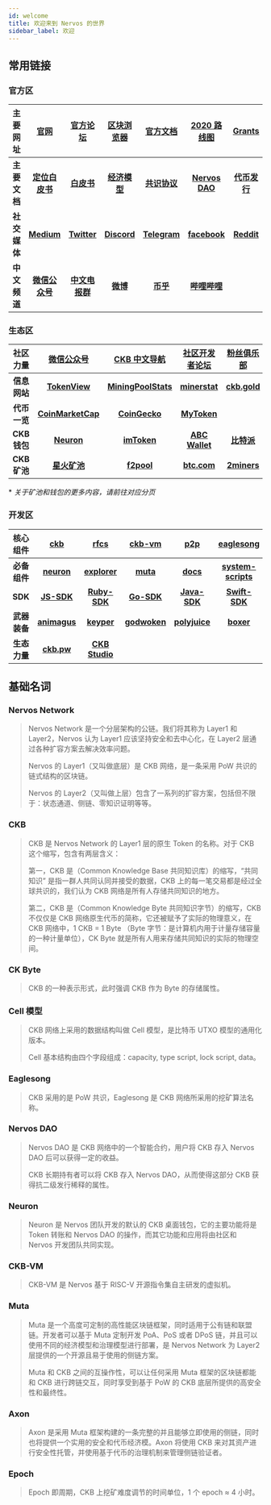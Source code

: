 ```yaml
---
id: welcome
title: 欢迎来到 Nervos 的世界
sidebar_label: 欢迎
---
```


## 常用链接

### 官方区

|主要网址|[官网](https://www.nervos.org/)|[官方论坛](https://talk.nervos.org/)|[区块浏览器](https://explorer.nervos.org/)|[官方文档](https://docs.nervos.org/)|[2020 路线图](https://www.nervos.org/roadmap-2020/)|[Grants](https://www.nervos.org/grants/)|[水龙头](https://faucet.nervos.org/)|
|:---:|:---:|:---:|:---:|:---:|:---:|:---:|:---:|
|**主要文档**|[**定位白皮书**](../docs/rfcs/0001-positioning/0001-positioning.zh.md)|[**白皮书**](../docs/rfcs/0002-ckb/0002-ckb.zh.md)|[**经济模型**](../docs/rfcs/0015-ckb-cryptoeconomics/0015-ckb-cryptoeconomics.zh.md)|[**共识协议**](../docs/rfcs/0020-ckb-consensus-protocol/0020-ckb-consensus-protocol.zh.md)|[**Nervos DAO**](../docs/rfcs/0023-dao-deposit-withdraw/0023-dao-deposit-withdraw.zh.md)|[**代币发行**](https://medium.com/nervosnetwork/nervos-ckb-official-public-sale-announcement-431438f4cc39)|
|**社交媒体**|[**Medium**](https://medium.com/nervosnetwork)|[**Twitter**](https://twitter.com/NervosNetwork)|[**Discord**](https://discord.gg/uWGUUpw )|[**Telegram**](https://t.me/NervosNetwork)|[**facebook**](https://www.facebook.com/theNervosNetwork)|[**Reddit**](https://www.reddit.com/r/NervosNetwork/)|[**YouTube**](https://www.youtube.com/channel/UCONuJGdMzUY0Y6jrPBOzH7A)|
|**中文频道**|[**微信公众号**](https://mp.weixin.qq.com/s/-eG55_dKUNOE7EPQVEWbfQ)|[**中文电报群**](https://t.me/NervosNetworkcn)|[**微博**](https://weibo.com/u/6567942334?from=feed&loc=at&nick=NervosNetwork)|[**币乎**](https://bihu.com/people/1092603)|[**哔哩哔哩**](https://space.bilibili.com/383134877)|

### 生态区

|社区力量|[微信公众号](https://mp.weixin.qq.com/s/UE1Ott9wBtiCu7mgVgV-hw)|[CKB 中文导航](https://www.ckb123.com/)|[社区开发者论坛](https://community.ckb.dev/)|[粉丝俱乐部](https://nervosfans.club/)|
|:---:|:---:|:---:|:---:|:---:|
|**信息网站**|[**TokenView**](https://ckb.tokenview.com/cn/)|[**MiningPoolStats**](https://miningpoolstats.stream/nervos)|[**minerstat**](https://minerstat.com/coin/ckb)|[**ckb.gold**](https://ckb.gold/)|
|**代币一览**|[**CoinMarketCap**](https://coinmarketcap.com/currencies/nervos-network/)|[**CoinGecko**](https://www.coingecko.com/zh-tw/%E6%95%B8%E5%AD%97%E8%B2%A8%E5%B9%A3/nervos-network)|[**MyToken**](https://www.mytokencap.com/currency/ckb/821726406)||
|**CKB 钱包**|[**Neuron**](https://github.com/nervosnetwork/neuron/releases)|[**imToken**](https://token.im/)|[**ABC Wallet**](https://abcwallet.com/)|[**比特派**](https://bitpie.com/)|
|**CKB 矿池**|[**星火矿池**](https://www.sparkpool.com/token/CKB)|[**f2pool**](https://www.f2pool.com/)|[**btc.com**](https://pool.btc.com/)|[**2miners**](https://ckb.2miners.com/)|

\* *关于矿池和钱包的更多内容，请前往对应分页*

### 开发区

|核心组件|[ckb](https://github.com/nervosnetwork/ckb)|[rfcs](https://github.com/nervosnetwork/rfcs)|[ckb-vm](https://github.com/nervosnetwork/ckb-vm)|[p2p](https://github.com/nervosnetwork/p2p)|[eaglesong](https://github.com/nervosnetwork/eaglesong)|[ckb-cli](https://github.com/nervosnetwork/ckb-cli)|
|:---:|:---:|:---:|:---:|:---:|:---:|:---:|
|**必备组件**|[**neuron**](https://github.com/nervosnetwork/neuron)|[**explorer**](https://github.com/nervosnetwork/ckb-explorer)|[**muta**](https://github.com/nervosnetwork/muta)|[**docs**](https://github.com/nervosnetwork/docs)|[**system-scripts**](https://github.com/nervosnetwork/ckb-system-scripts)|[**overlord**](https://github.com/nervosnetwork/overlord)|
|**SDK**|[**JS-SDK**](https://github.com/nervosnetwork/ckb-sdk-js)|[**Ruby-SDK**](https://github.com/nervosnetwork/ckb-sdk-ruby)|[**Go-SDK**](https://github.com/ququzone/ckb-sdk-go)|[**Java-SDK**](https://github.com/nervosnetwork/ckb-sdk-java)|[**Swift-SDK**](https://github.com/ashchan/ckb-sdk-swift)
|**武器装备**|[**animagus**](https://github.com/xxuejie/animagus)|[**keyper**](https://github.com/ququzone/keyper)|[**godwoken**](https://github.com/jjyr/godwoken)|[**polyjuice**](https://github.com/nervosnetwork/polyjuice)|[**boxer**](https://github.com/xxuejie/ckb-boxer)|
|**生态力量**|[**ckb.pw**](https://github.com/lay2dev/ckb.pw)|[**CKB Studio**](https://github.com/ObsidianLabs/CKB-Studio-Releases)|

## 基础名词

### Nervos Network

> Nervos Network 是一个分层架构的公链。我们将其称为 Layer1 和 Layer2，Nervos 认为 Layer1 应该坚持安全和去中心化，在 Layer2 层通过各种扩容方案去解决效率问题。
>
> Nervos 的 Layer1（又叫做底层）是 CKB 网络，是一条采用 PoW 共识的链式结构的区块链。
>
> Nervos 的 Layer2（又叫做上层）包含了一系列的扩容方案，包括但不限于：状态通道、侧链、零知识证明等等。

### CKB

> CKB 是 Nervos Network 的 Layer1 层的原生 Token 的名称。对于 CKB 这个缩写，包含有两层含义：
>
> 第一，CKB 是（Common Knowledge Base 共同知识库）的缩写，“共同知识” 是指一群人共同认同并接受的数据，CKB 上的每一笔交易都是经过全球共识的，我们认为 CKB 网络是所有人存储共同知识的地方。
>
> 第二，CKB 是（Common Knowledge Byte 共同知识字节）的缩写，CKB 不仅仅是 CKB 网络原生代币的简称，它还被赋予了实际的物理意义，在 CKB 网络中，1 CKB = 1 Byte （Byte 字节：是计算机内用于计量存储容量的一种计量单位），CK Byte 就是所有人用来存储共同知识的实际的物理空间。

### CK Byte
> CKB 的一种表示形式，此时强调 CKB 作为 Byte 的存储属性。

### Cell 模型
> CKB 网络上采用的数据结构叫做 Cell 模型，是比特币 UTXO 模型的通用化版本。
>
> Cell 基本结构由四个字段组成：capacity, type script, lock script, data。

### Eaglesong
> CKB 采用的是 PoW 共识，Eaglesong 是 CKB 网络所采用的挖矿算法名称。

### Nervos DAO
> Nervos DAO 是 CKB 网络中的一个智能合约，用户将 CKB 存入 Nervos DAO 后可以获得一定的收益。
>
> CKB 长期持有者可以将 CKB 存入 Nervos DAO，从而使得这部分 CKB 获得抗二级发行稀释的属性。

### Neuron
> Neuron 是 Nervos 团队开发的默认的 CKB 桌面钱包，它的主要功能将是 Token 转账和 Nervos DAO 的操作，而其它功能和应用将由社区和 Nervos 开发团队共同实现。

### CKB-VM
> CKB-VM 是 Nervos 基于 RISC-V 开源指令集自主研发的虚拟机。

### Muta
> Muta 是一个高度可定制的高性能区块链框架，同时适用于公有链和联盟链。开发者可以基于 Muta 定制开发 PoA、PoS 或者 DPoS 链，并且可以使用不同的经济模型和治理模型进行部署，是 Nervos Network 为 Layer2 层提供的一个开源且易于使用的侧链方案。
>
> Muta 和 CKB 之间的互操作性，可以让任何采用 Muta 框架的区块链都能和 CKB 进行跨链交互，同时享受到基于 PoW 的 CKB 底层所提供的高安全性和最终性。

### Axon
> Axon 是采用 Muta 框架构建的一条完整的并且能够立即使用的侧链，同时也将提供一个实用的安全和代币经济模。Axon 将使用 CKB 来对其资产进行安全性托管，并使用基于代币的治理机制来管理侧链验证者。


### Epoch
> Epoch 即周期，CKB 上挖矿难度调节的时间单位，1 个 epoch ≈ 4 小时。

